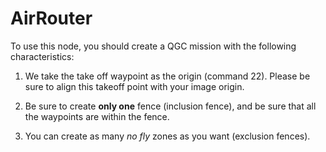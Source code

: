# AirRouter

To use this node, you should create a QGC mission with the following
characteristics:

1. We take the take off waypoint as the origin (command 22). Please be sure to
   align this takeoff point with your image origin.

2. Be sure to create **only one** fence (inclusion fence), and be sure that all the waypoints are
   within the fence.

3. You can create as many *no fly* zones as you want (exclusion fences).
